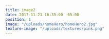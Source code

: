 ```yaml
---
title: image2
date: 2017-11-23 16:35:00 -05:00
position: 1
image: "/uploads/homeHero/homeHero2.jpg"
texture-image: "/uploads/textures/pink.png"
---
```


